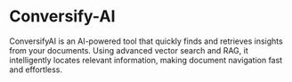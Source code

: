 # Conversify-AI
ConversifyAI is an AI-powered tool that quickly finds and retrieves insights from your documents. Using advanced vector search and RAG, it intelligently locates relevant information, making document navigation fast and effortless.
